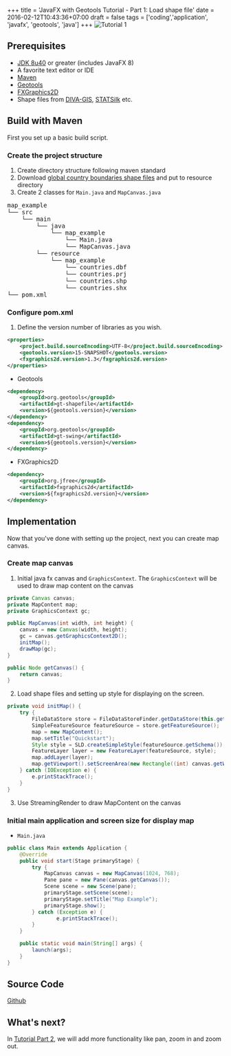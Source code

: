 +++
title = 'JavaFX with Geotools Tutorial - Part 1: Load shape file'
date = 2016-02-12T10:43:36+07:00
draft = false
tags = ['coding','application', 'javafx', 'geotools', 'java']
+++
![Tutorial 1](/imgs/geotools_fx/map_tutorial1.jpg "Tutorial 1")

## Prerequisites
*   [JDK 8u40](http://www.oracle.com/technetwork/java/javase/downloads/index.html) or greater (includes JavaFX 8)
*   A favorite text editor or IDE
*   [Maven](http://maven.apache.org/download.cgi)
*   [Geotools](http://www.geotools.org/)
*   [FXGraphics2D](https://github.com/jfree/fxgraphics2d)
*   Shape files from [DIVA-GIS](http://www.diva-gis.org/Data), [STATSilk](http://www.statsilk.com/maps/download-free-shapefile-maps) etc.

## Build with Maven
First you set up a basic build script.

### Create the project structure

1.  Create directory structure following maven standard
2.  Download [global country boundaries shape files](http://www.diva-gis.org/Data) and put to resource directory
3.  Create 2 classes for `Main.java` and `MapCanvas.java`

<pre>
map_example
└── src
    └── main
        └── java
            └── map_example
                └── Main.java
                └── MapCanvas.java
        └── resource
            └── map_example
                └── countries.dbf
                └── countries.prj
                └── countries.shp
                └── countries.shx
└── pom.xml
</pre>

### Configure pom.xml

1. Define the version number of libraries as you wish.
```xml
<properties>
	<project.build.sourceEncoding>UTF-8</project.build.sourceEncoding>
	<geotools.version>15-SNAPSHOT</geotools.version>
	<fxgraphics2d.version>1.3</fxgraphics2d.version>
</properties>
```
+ Geotools
```xml
<dependency>
	<groupId>org.geotools</groupId>
	<artifactId>gt-shapefile</artifactId>
	<version>${geotools.version}</version>
</dependency>
<dependency>
	<groupId>org.geotools</groupId>
	<artifactId>gt-swing</artifactId>
	<version>${geotools.version}</version>
</dependency>
```
+ FXGraphics2D
```xml
<dependency>
	<groupId>org.jfree</groupId>
	<artifactId>fxgraphics2d</artifactId>
	<version>${fxgraphics2d.version}</version>
</dependency>
```

## Implementation
Now that you've done with setting up the project, next you can create map canvas.

### Create map canvas

1. Initial java fx canvas and `GraphicsContext`. The `GraphicsContext` will be used to draw map content on the canvas
```java
private Canvas canvas;
private MapContent map;
private GraphicsContext gc;

public MapCanvas(int width, int height) {
	canvas = new Canvas(width, height);
	gc = canvas.getGraphicsContext2D();
	initMap();
	drawMap(gc);
}

public Node getCanvas() {
	return canvas;
}
```
2. Load shape files and setting up style for displaying on the screen.
```java
private void initMap() {
	try {
		FileDataStore store = FileDataStoreFinder.getDataStore(this.getClass().getResource("countries.shp"));
		SimpleFeatureSource featureSource = store.getFeatureSource();
		map = new MapContent();
		map.setTitle("Quickstart");
		Style style = SLD.createSimpleStyle(featureSource.getSchema());
		FeatureLayer layer = new FeatureLayer(featureSource, style);
		map.addLayer(layer);
		map.getViewport().setScreenArea(new Rectangle((int) canvas.getWidth(), (int) canvas.getHeight()));
	} catch (IOException e) {
		e.printStackTrace();
	}
}
```
3.  Use StreamingRender to draw MapContent on the canvas

### Initial main application and screen size for display map
* `Main.java`
```java
public class Main extends Application {
	@Override
	public void start(Stage primaryStage) {
		try {
			MapCanvas canvas = new MapCanvas(1024, 768);
			Pane pane = new	Pane(canvas.getCanvas());
			Scene scene = new Scene(pane);
			primaryStage.setScene(scene);
			primaryStage.setTitle("Map Example");
			primaryStage.show();
		} catch (Exception e) {
				e.printStackTrace();
		}
	}

	public static void main(String[] args) {
		launch(args);
	}
}
```

## Source Code
[Github](https://github.com/aofxzuza/geotools_fx_tutorial)

## What's next?
In [Tutorial Part 2](/posts/javafx-geotools-02), we will add more functionality like pan, zoom in and zoom out.
